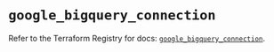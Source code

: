 # `google_bigquery_connection`

Refer to the Terraform Registry for docs: [`google_bigquery_connection`](https://registry.terraform.io/providers/hashicorp/google/6.26.0/docs/resources/bigquery_connection).

